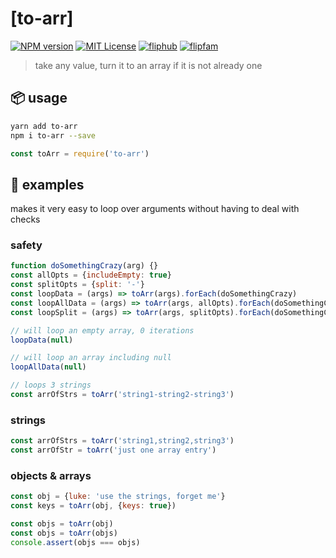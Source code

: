 # [to-arr]

[![NPM version][to-arr-npm-image]][to-arr-npm-url]
[![MIT License][license-image]][license-url]
[![fliphub][gitter-badge]][gitter-url]
[![flipfam][flipfam-image]][flipfam-url]

[to-arr-npm-image]: https://img.shields.io/npm/v/to-arr.svg
[to-arr-npm-url]: https://npmjs.org/package/to-arr
[license-image]: http://img.shields.io/badge/license-MIT-blue.svg?style=flat
[license-url]: https://spdx.org/licenses/MIT
[gitter-badge]: https://img.shields.io/gitter/room/fliphub/pink.svg
[gitter-url]: https://gitter.im/fliphub/Lobby
[flipfam-image]: https://img.shields.io/badge/%F0%9F%8F%97%20%F0%9F%92%A0-flipfam-9659F7.svg
[flipfam-url]: https://www.npmjs.com/package/flipfam

> take any value, turn it to an array if it is not already one

## 📦 usage
```bash
yarn add to-arr
npm i to-arr --save
```

```js
const toArr = require('to-arr')
```

## 📘 examples

makes it very easy to loop over arguments without having to deal with checks

### safety

```js
function doSomethingCrazy(arg) {}
const allOpts = {includeEmpty: true}
const splitOpts = {split: '-'}
const loopData = (args) => toArr(args).forEach(doSomethingCrazy)
const loopAllData = (args) => toArr(args, allOpts).forEach(doSomethingCrazy)
const loopSplit = (args) => toArr(args, splitOpts).forEach(doSomethingCrazy)

// will loop an empty array, 0 iterations
loopData(null)

// will loop an array including null
loopAllData(null)

// loops 3 strings
const arrOfStrs = toArr('string1-string2-string3')
```


### strings

```js
const arrOfStrs = toArr('string1,string2,string3')
const arrOfStr = toArr('just one array entry')
```

### objects & arrays

```js
const obj = {luke: 'use the strings, forget me'}
const keys = toArr(obj, {keys: true})

const objs = toArr(obj)
const objs = toArr(objs)
console.assert(objs === objs)
```
